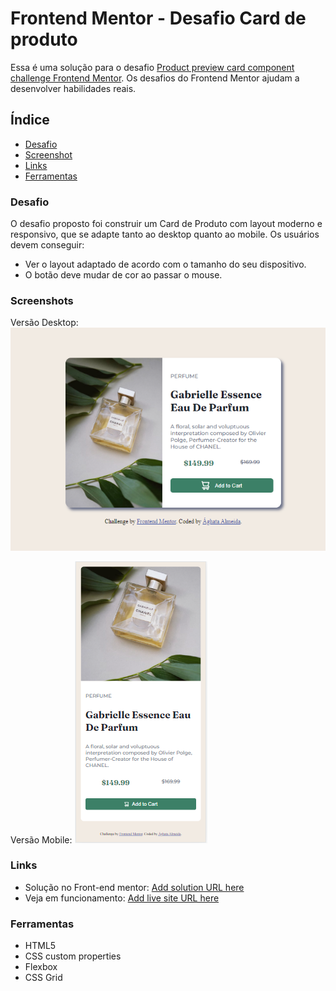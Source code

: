 # Frontend Mentor - Desafio Card de produto

Essa é uma solução para o desafio [Product preview card component challenge Frontend Mentor](https://www.frontendmentor.io/challenges/product-preview-card-component-GO7UmttRfa). Os desafios do Frontend Mentor ajudam a desenvolver habilidades reais.

## Índice

- [Desafio](#desafio)
- [Screenshot](#screenshot)
- [Links](#links)
- [Ferramentas](#ferramentas)

### Desafio

O desafio proposto foi construir um Card de Produto com layout moderno e responsivo, que se adapte tanto ao desktop quanto ao mobile.
Os usuários devem conseguir:

- Ver o layout adaptado de acordo com o tamanho do seu dispositivo.
- O botão deve mudar de cor ao passar o mouse.

### Screenshots

Versão Desktop:
![](./images/screenshot-desktop.png)

Versão Mobile:
![](./images/screenshot-mobile.png)

### Links

- Solução no Front-end mentor: [Add solution URL here](https://your-solution-url.com)
- Veja em funcionamento: [Add live site URL here](https://your-live-site-url.com)

### Ferramentas

- HTML5
- CSS custom properties
- Flexbox
- CSS Grid
